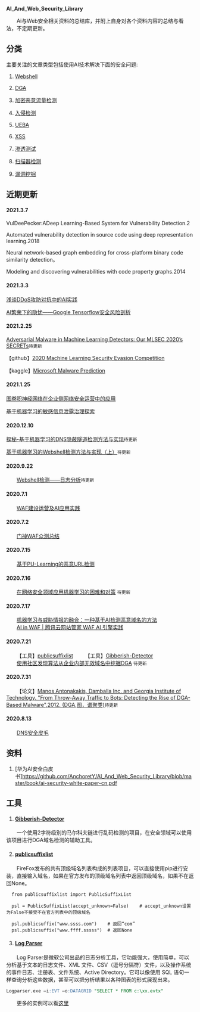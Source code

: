**AI_And_Web_Security_Library**

&emsp;&emsp;Ai与Web安全相关资料的总结库，并附上自身对各个资料内容的总结与看法，不定期更新。

## 分类

主要关注的文章类型包括使用AI技术解决下面的安全问题:

1. [Webshell](./webshell/webshell.md)

2. [DGA](./mal_domain_detection/mal_domain_detection.md)

3. [加密恶意流量检测](encrypted_mal_traffic_detection/encrypted_mal_traffic_detection.md)

4. [入侵检测](./AI_IDS/AI_IDS.md)

5. [UEBA](UEBA/UEBA.md)

6. [XSS](./XSS/XSS.md)

7. [渗透测试](AI_exploit/AI_exploit.md)

8. [扫描器检测](./Scan/Scan.md)

9. [漏洞挖掘](.)

     

## 近期更新

#### 2021.3.7

VulDeePecker:ADeep Learning-Based System for Vulnerability Detection.2

Automated vulnerability detection in source code using deep representation learning.2018

Neural network-based graph embedding for cross-platform binary code similarity detection。

Modeling and discovering vulnerabilities with code property graphs.2014





#### 2021.3.3

[浅谈DDoS攻防对抗中的AI实践](https://security.tencent.com/index.php/blog/msg/144)

[AI繁荣下的隐忧——Google Tensorflow安全风险剖析](https://security.tencent.com/index.php/blog/msg/130)



#### 2021.2.25

[Adversarial Malware in Machine Learning Detectors: Our MLSEC 2020’s SECRETs](https://secret.inf.ufpr.br/2020/09/29/adversarial-malware-in-machine-learning-detectors-our-mlsec-2020-secrets/#defenders)`待更新`

【github】[2020 Machine Learning Security Evasion Competition](https://github.com/Azure/2020-machine-learning-security-evasion-competition)

【kaggle】[Microsoft Malware Prediction](https://www.kaggle.com/c/microsoft-malware-prediction/code)



#### 2021.1.25

[图卷积神经网络在企业侧网络安全运营中的应用](https://mp.weixin.qq.com/s?__biz=MzIyODYzNTU2OA==&mid=2247488182&idx=1&sn=c94808f60a30779d414d85aa07a10e8a&chksm=e84fb469df383d7f4f9f76b42b618bef698bf37b022f7eec5e1bcf91ed61fc1c6c0a38bcfac7&scene=21#wechat_redirect)

[基于机器学习的敏感信息泄露治理探索](https://mp.weixin.qq.com/s/9ZOSyPJdyxgrbsY4FIvgXw)

#### 2020.12.10

[探秘-基于机器学习的DNS隐蔽隧道检测方法与实现](https://blog.riskivy.com/探秘-基于机器学习的dns隐蔽隧道检测方法与实现/)`待更新`

[基于机器学习的Webshell检测方法与实现（上）](https://blog.riskivy.com/基于机器学习的webshell检测方法与实现（上）/)`待更新`

#### 2020.9.22

&emsp;&emsp;[Webshell检测——日志分析](http://www.91ri.org/14841.html)`待更新`

#### 2020.7.1

&emsp;&emsp;[WAF建设运营及AI应用实践](https://mp.weixin.qq.com/s?__biz=MjM5NzE1NjA0MQ==&mid=2651199346&idx=1&sn=99f470d46554149beebb8f89fbcb1578&chksm=bd2cf2d48a5b7bc2b3aecb501855cc2efedc60f6f01026543ac2df5fa138ab2bf424fc5ab2b0&scene=21#wechat_redirect)

#### 2020.7.2
&emsp;&emsp;[门神WAF众测总结](https://mp.weixin.qq.com/s/w5TwFl4Ac1jCTX0A1H_VbQ)

#### 2020.7.15
&emsp;&emsp;[基于PU-Learning的恶意URL检测](https://xz.aliyun.com/t/2190)

#### 2020.7.16
&emsp;&emsp;[在网络安全领域应用机器学习的困难和对策](https://www.freebuf.com/articles/neopoints/234939.html) `待更新`

#### 2020.7.17
&emsp;&emsp;[机器学习与威胁情报的融合：一种基于AI检测恶意域名的方法](https://www.freebuf.com/articles/es/187451.html)  
&emsp;&emsp;[AI in WAF | 腾讯云网站管家 WAF AI 引擎实践](https://www.freebuf.com/articles/web/179436.html)

#### 2020.7.21

&emsp;&emsp;【工具】[publicsuffixlist]()
&emsp;&emsp;【工具】[Gibberish-Detector](https://github.com/rrenaud/Gibberish-Detector)  
&emsp;&emsp;[使用社区发现算法从企业内部无效域名中挖掘DGA](http://webber.tech/posts/%E4%BD%BF%E7%94%A8%E7%A4%BE%E5%8C%BA%E5%8F%91%E7%8E%B0%E7%AE%97%E6%B3%95%E4%BB%8E%E4%BC%81%E4%B8%9A%E5%86%85%E9%83%A8%E6%97%A0%E6%95%88%E5%9F%9F%E5%90%8D%E4%B8%AD%E6%8C%96%E6%8E%98DGA/) `待更新`


#### 2020.7.31

&emsp;&emsp;【论文】[Manos Antonakakis, Damballa Inc. and Georgia Institute of Technology. "From Throw-Away Traffic to Bots: Detecting the Rise of DGA-Based Malware",2012. (DGA,图，谱聚类)](https://www.usenix.org/system/files/conference/usenixsecurity12/sec12-final127.pdf)`待更新`


#### 2020.8.13
&emsp;&emsp;[DNS安全皮毛](https://xz.aliyun.com/t/5991)


## 资料

1. [华为AI安全白皮书]https://github.com/AnchoretY/AI_And_Web_Security_Library/blob/master/book/ai-security-white-paper-cn.pdf



## 工具
1. #### [Gibberish-Detector](https://github.com/rrenaud/Gibberish-Detector)
  &emsp;&emsp;一个使用2字符级别的马尔科夫链进行乱码检测的项目，在安全领域可以使用该项目进行DGA域名检测的辅助工具。
  
2. #### [publicsuffixlist]()
  &emsp;&emsp;FireFox发布的共有顶级域名列表构成的列表项目，可以直接使用pip进行安装，直接输入域名，如果在官方发布的顶级域名列表中返回顶级域名，如果不在返回None。  
  ~~~
    from publicsuffixlist import PublicSuffixList
    
    psl = PublicSuffixList(accept_unknown=False)    # accept_unknown设置为False不接受不在官方列表中的顶级域名
    
    psl.publicsuffix("www.ssss.com")    # 返回“com”
    psl.publicsuffix("www.ffff.sssss")  # 返回None
  ~~~

3. #### [Log Parser](https://www.microsoft.com/en-us/download/details.aspx?id=24659)

&emsp;&emsp;Log Parser是微软公司出品的日志分析工具，它功能强大，使用简单，可以分析基于文本的日志文件、XML 文件、CSV（逗号分隔符）文件，以及操作系统的事件日志、注册表、文件系统、Active Directory。它可以像使用 SQL 语句一样查询分析这些数据，甚至可以把分析结果以各种图表的形式展现出来。

~~~sql
Logparser.exe –i:EVT –o:DATAGRID "SELECT * FROM c:\xx.evtx"
~~~

&emsp;&emsp;更多的实例可以看[这里](https://mlichtenberg.wordpress.com/2011/02/03/log-parser-rocks-more-than-50-examples/)

